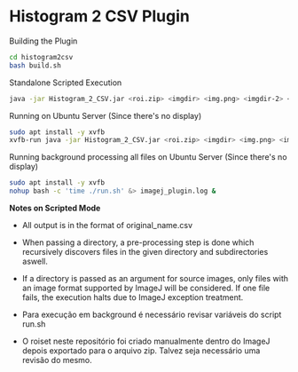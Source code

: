 # Histogram 2 CSV Plugin

Building the Plugin

```sh
cd histogram2csv
bash build.sh
```

Standalone Scripted Execution 

```sh
java -jar Histogram_2_CSV.jar <roi.zip> <imgdir> <img.png> <imgdir-2> <optional-output-dir>
```

Running on Ubuntu Server (Since there's no display)

```sh
sudo apt install -y xvfb
xvfb-run java -jar Histogram_2_CSV.jar <roi.zip> <imgdir> <img.png> <imgdir-2> <optional-output-dir>
```

Running background processing all files on Ubuntu Server (Since there's no display)
```sh
sudo apt install -y xvfb
nohup bash -c 'time ./run.sh' &> imagej_plugin.log &
```


**Notes on Scripted Mode**

- All output is in the format of original_name.csv

- When passing a directory, a pre-processing step is done which recursively discovers files in the given directory and subdirectories aswell.

- If a directory is passed as an argument for source images, only files with an image format supported by ImageJ will be considered. If one file fails, the execution halts due to ImageJ exception treatment.

- Para execução em background é necessário revisar variáveis do script run.sh

- O roiset neste repositório foi criado manualmente dentro do ImageJ depois exportado para o arquivo zip. Talvez seja necessário uma revisão do mesmo.




